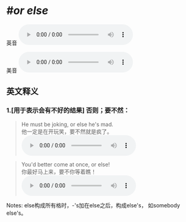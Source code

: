 # ***\#or else*** 
英音
<audio src="./media/or else1_AAC.aac" controls="controls"></audio>

美音
<audio src="./media/or else2_AAC.aac" controls="controls"></audio>



  

英文释义
---
### 1.**[用于表示会有不好的结果] 否则；要不然：**  

 > He must be joking, or else he's mad.  
 > 他一定是在开玩笑，要不然就是疯了。    
<audio src="./media/else-4.aac" controls="controls"></audio>

 > You'd better come at once, or else!  
 > 你最好马上来，要不你等着瞧！    
<audio src="./media/else-5.aac" controls="controls"></audio>

Notes: else构成所有格时，-'s加在else之后，构成else's， 如somebody else's。  

